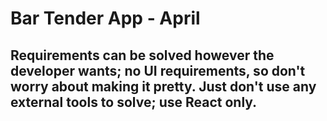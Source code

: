 # Bar Tender App - April

## Requirements can be solved however the developer wants; no UI requirements, so don't worry about making it pretty. Just don't use any external tools to solve; use React only.

<!-- ## 1. Display beers from API -- names, price, image. This is the beer menu. -->

<!-- ### API: https://api.sampleapis.com/beers/ale -->

<!-- ## 2. Add a button to allow you to arbitrarily add another beer to the menu -->

<!-- ### There is no API for adding beer; you are just adding it to this app. So just a simple textbox with a button. Type name of beer into text box, click button, new beer should appear in the menu on the screen. -->

<!-- ## 3. Sometimes beers sell out. Add functionality to all for arbitrarily removing a beer from the menu. -->

<!-- ## 4. Add functionality to allow a beer's name in the menu to be changed. -->

<!-- ## 5. Add functionality to allow for creating a beer flight -- select up to six beers to add to this flight, and render the flight as a separate list on screen -- don't worry about the price and image, just show the name. -->
